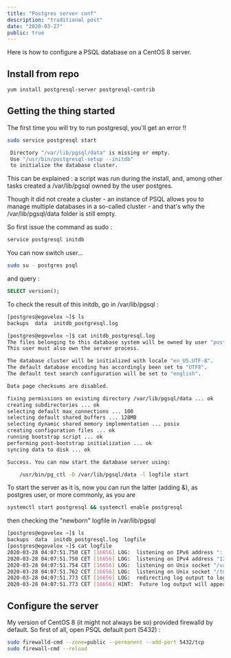 ```yaml
---
title: "Postgres server conf"
description: "traditional post"
date: "2020-03-27"
public: true
---
```


Here is how to configure a PSQL database on a CentOS 8 server.

## Install from repo

```bash
yum install postgresql-server postgresql-contrib
```

## Getting the thing started

The first time you will try to run postgresql, you'll get an error !!

```bash
sudo service postgresql start
```

```bash
 Directory "/var/lib/pgsql/data" is missing or empty.
 Use "/usr/bin/postgresql-setup --initdb"
 to initialize the database cluster.
```
This can be explained : a script was run during the install, and, among other tasks created a /var/lib/pgsql owned by the user postgres.

Though it did not create a cluster - an instance of PSQL allows you to manage multiple databases in a so-called cluster - and that's why the /var/lib/pgsql/data folder is still empty.

So first issue the command as sudo :
```bash
service postgresql initdb
```

You can now switch user...
```bash
sudo su - postgres psql
```
and query :
```sql
SELECT version();
```

To check the result of this initdb, go in /var/lib/pgsql :
```bash
[postgres@egovelox ~]$ ls
backups  data  initdb_postgresql.log

[postgres@egovelox ~]$ cat initdb_postgresql.log
The files belonging to this database system will be owned by user "postgres".
This user must also own the server process.

The database cluster will be initialized with locale "en_US.UTF-8".
The default database encoding has accordingly been set to "UTF8".
The default text search configuration will be set to "english".

Data page checksums are disabled.

fixing permissions on existing directory /var/lib/pgsql/data ... ok
creating subdirectories ... ok
selecting default max_connections ... 100
selecting default shared_buffers ... 128MB
selecting dynamic shared memory implementation ... posix
creating configuration files ... ok
running bootstrap script ... ok
performing post-bootstrap initialization ... ok
syncing data to disk ... ok

Success. You can now start the database server using:

    /usr/bin/pg_ctl -D /var/lib/pgsql/data -l logfile start

```

To start the server as it is, now you can run the latter (adding &), as postgres user, or more commonly, as you are
```bash
systemctl start postgresql && systemctl enable postgresql
```

then checking the "newborn" logfile in /var/lib/pgsql
```bash
[postgres@egovelox ~]$ ls
backups  data  initdb_postgresql.log  logfile
[postgres@egovelox ~]$ cat logfile
2020-03-28 04:07:51.750 CET [16656] LOG:  listening on IPv6 address "::1", port 5432
2020-03-28 04:07:51.750 CET [16656] LOG:  listening on IPv4 address "127.0.0.1", port 5432
2020-03-28 04:07:51.754 CET [16656] LOG:  listening on Unix socket "/var/run/postgresql/.s.PGSQL.5432"
2020-03-28 04:07:51.762 CET [16656] LOG:  listening on Unix socket "/tmp/.s.PGSQL.5432"
2020-03-28 04:07:51.773 CET [16656] LOG:  redirecting log output to logging collector process
2020-03-28 04:07:51.773 CET [16656] HINT:  Future log output will appear in directory "log".
```
## Configure the server

My version of CentOS 8 (it might not always be so) provided firewalld by default. So first of all, open PSQL default port (5432) : 

```bash
sudo firewalld-cmd --zone=public --permanent --add-port 5432/tcp 
sudo firewall-cmd --reload
```





